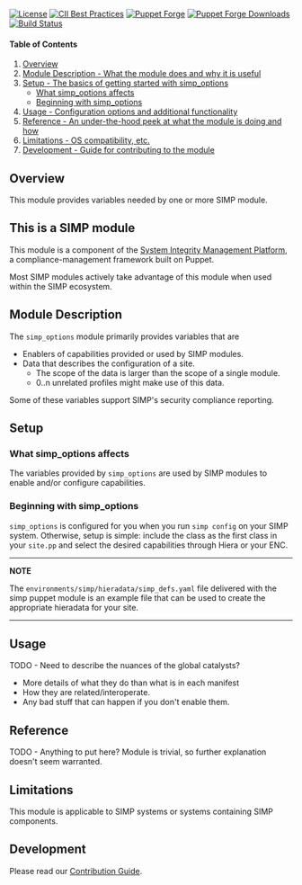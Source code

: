 [![License](https://img.shields.io/:license-apache-blue.svg)](http://www.apache.org/licenses/LICENSE-2.0.html)
[![CII Best Practices](https://bestpractices.coreinfrastructure.org/projects/73/badge)](https://bestpractices.coreinfrastructure.org/projects/73)
[![Puppet Forge](https://img.shields.io/puppetforge/v/simp/simp_options.svg)](https://forge.puppetlabs.com/simp/simp_options)
[![Puppet Forge Downloads](https://img.shields.io/puppetforge/dt/simp/simp_options.svg)](https://forge.puppetlabs.com/simp/simp_options)
[![Build Status](https://travis-ci.org/simp/pupmod-simp-simp_options.svg)](https://travis-ci.org/simp/pupmod-simp-simp_options)

#### Table of Contents

1. [Overview](#overview)
2. [Module Description - What the module does and why it is useful](#module-description)
3. [Setup - The basics of getting started with simp_options](#setup)
    * [What simp_options affects](#what-simp_options-affects)
    * [Beginning with simp_options](#beginning-with-simp_options)
4. [Usage - Configuration options and additional functionality](#usage)
5. [Reference - An under-the-hood peek at what the module is doing and how](#reference)
6. [Limitations - OS compatibility, etc.](#limitations)
7. [Development - Guide for contributing to the module](#development)

## Overview

This module provides variables needed by one or more SIMP module.

## This is a SIMP module

This module is a component of the [System Integrity Management Platform](https://simp-project.com),
a compliance-management framework built on Puppet.

Most SIMP modules actively take advantage of this module when used within the SIMP ecosystem.

## Module Description

The `simp_options` module primarily provides variables that are
* Enablers of capabilities provided or used by SIMP modules.
* Data that describes the configuration of a site.
  * The scope of the data is larger than the scope of a single module.
  * 0..n unrelated profiles might make use of this data.

Some of these variables support SIMP's security compliance reporting.

## Setup

### What simp_options affects

The variables provided by `simp_options` are used by SIMP modules to
enable and/or configure capabilities.

### Beginning with simp_options

`simp_options` is configured for you when you run ```simp config``` on your SIMP
system.  Otherwise, setup is simple:  include the class as the first class in your
```site.pp``` and select the desired capabilities through Hiera or your ENC.

--------------------

 **NOTE**

 The ```environments/simp/hieradata/simp_defs.yaml``` file delivered with the
 simp puppet module is an example file that can be used to create the
 appropriate hieradata for your site.

--------------------

## Usage

TODO - Need to describe the nuances of the global catalysts?
* More details of what they do than what is in each manifest
* How they are related/interoperate.
* Any bad stuff that can happen if you don't enable them.

## Reference

TODO - Anything to put here?  Module is trivial, so further explanation
doesn't seem warranted.

## Limitations

This module is applicable to SIMP systems or systems containing SIMP components.

## Development

Please read our [Contribution Guide](https://simp.readthedocs.io/en/stable/contributors_guide/index.html).
